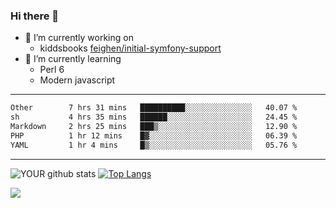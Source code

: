 ### Hi there 👋

- 🔭 I’m currently working on
  - kiddsbooks [feighen/initial-symfony-support](https://github.com/noondaysun/kiddsbooks.com/tree/feighen/initial-symfony-support)
- 🌱 I’m currently learning
  - Perl 6
  - Modern javascript

---
<!--START_SECTION:waka-->

```txt
Other        7 hrs 31 mins   ██████████░░░░░░░░░░░░░░░   40.07 %
sh           4 hrs 35 mins   ██████░░░░░░░░░░░░░░░░░░░   24.45 %
Markdown     2 hrs 25 mins   ███▒░░░░░░░░░░░░░░░░░░░░░   12.90 %
PHP          1 hr 12 mins    █▓░░░░░░░░░░░░░░░░░░░░░░░   06.39 %
YAML         1 hr 4 mins     █▒░░░░░░░░░░░░░░░░░░░░░░░   05.76 %
```

<!--END_SECTION:waka-->
---
![YOUR github stats](https://github-readme-stats.vercel.app/api?username=noondaysun&show_icons=true&theme=onedark) [![Top Langs](https://github-readme-stats.vercel.app/api/top-langs/?username=noondaysun&layout=compact&theme=onedark)](https://github.com/anuraghazra/github-readme-stats)

[<img src="https://img.shields.io/badge/linkedin-%230077B5.svg?&style=for-the-badge&logo=linkedin&logoColor=white" />](https://www.linkedin.com/in/feighen-oosterbroek-9630a514a/)

<!--
**noondaysun/noondaysun** is a ✨ _special_ ✨ repository because its `README.md` (this file) appears on your GitHub profile.

Here are some ideas to get you started:

- 🔭 I’m currently working on ...
- 🌱 I’m currently learning ...
- 👯 I’m looking to collaborate on ...
- 🤔 I’m looking for help with ...
- 💬 Ask me about ...
- 📫 How to reach me: ...
- 😄 Pronouns: ...
- ⚡ Fun fact: ...
-->
